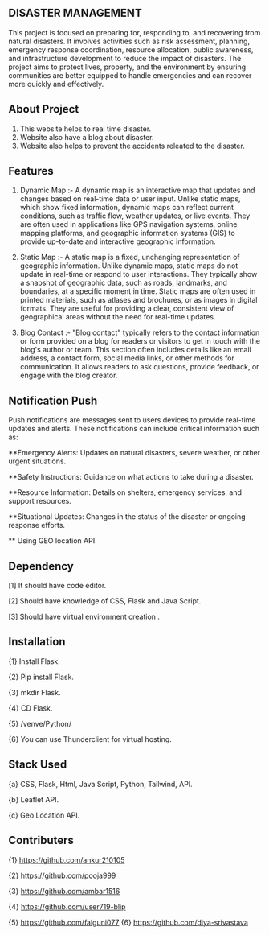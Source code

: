 
## DISASTER MANAGEMENT 

This  project is focused on preparing for, responding to, and recovering from natural disasters. It involves activities such as risk assessment, planning, emergency response coordination, resource allocation, public awareness, and infrastructure development to reduce the impact of disasters. The project aims to protect lives, property, and the environment by ensuring communities are better equipped to handle emergencies and can recover more quickly and effectively.

## About Project
 1. This website helps to real time disaster.
 2. Website also have a blog about disaster.
 3. Website also helps to prevent the accidents releated to the disaster.
## Features
1. Dynamic Map :- A dynamic map is an interactive map that updates and changes based on real-time data or user input. Unlike static maps, which show fixed information, dynamic maps can reflect current conditions, such as traffic flow, weather updates, or live events. They are often used in applications like GPS navigation systems, online mapping platforms, and geographic information systems (GIS) to provide up-to-date and interactive geographic information.

2. Static Map :- A static map is a fixed, unchanging representation of geographic information. Unlike dynamic maps, static maps do not update in real-time or respond to user interactions. They typically show a snapshot of geographic data, such as roads, landmarks, and boundaries, at a specific moment in time. Static maps are often used in printed materials, such as atlases and brochures, or as images in digital formats. They are useful for providing a clear, consistent view of geographical areas without the need for real-time updates.

3. Blog Contact :- "Blog contact" typically refers to the contact information or form provided on a blog for readers or visitors to get in touch with the blog's author or team. This section often includes details like an email address, a contact form, social media links, or other methods for communication. It allows readers to ask questions, provide feedback, or engage with the blog creator.
## Notification Push

Push notifications are messages sent to users devices to provide real-time updates and alerts. These notifications can include critical information such as:

**Emergency Alerts:  Updates on natural disasters, severe weather, or other urgent situations.

**Safety Instructions:  Guidance on what actions to take during a disaster.

**Resource Information:  Details on shelters, emergency services, and support resources.

**Situational Updates:  Changes in the status of the disaster or ongoing response efforts.

** Using GEO location API.
## Dependency

[1] It should have code editor.

[2] Should have knowledge of CSS, Flask and Java Script.

[3] Should have virtual environment creation .
## Installation

{1} Install Flask.

{2} Pip install Flask.

{3} mkdir Flask.

{4} CD Flask.

{5} /venve/Python/

{6} You can use Thunderclient for virtual hosting.
## Stack Used 
{a} CSS, Flask, Html, Java Script, Python, Tailwind, API.

{b} Leaflet API.

{c} Geo Location API.
## Contributers
{1}   https://github.com/ankur210105

 {2} https://github.com/pooja999
 
  {3} https://github.com/ambar1516
  
   {4} https://github.com/user719-blip
   
{5} https://github.com/falguni077
 {6} https://github.com/diya-srivastava
